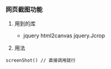 ### 网页截图功能

1. 用到的库
   * jquery    html2canvas    jquery.Jcrop

2. 用法
```
screenShot() // 直接调用就行
```